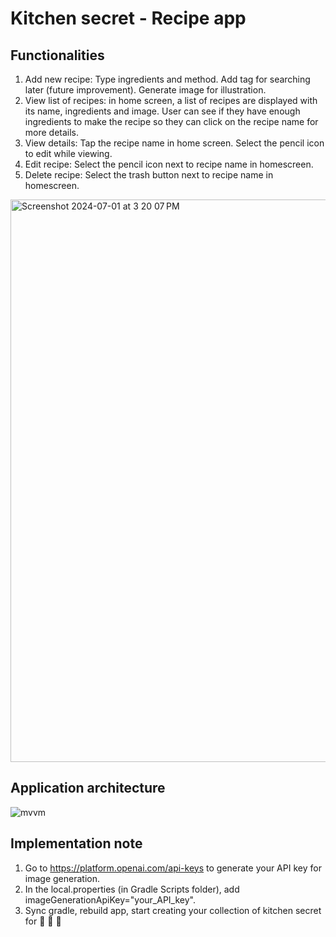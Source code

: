 # Kitchen secret - Recipe app

## Functionalities 

1. Add new recipe: Type ingredients and method. Add tag for searching later (future improvement). Generate image for illustration.
2. View list of recipes: in home screen, a list of recipes are displayed with its name, ingredients and image. User can see if they have enough ingredients to make the recipe so they can click on the recipe name for more details.
3. View details: Tap the recipe name in home screen. Select the pencil icon to edit while viewing.
4. Edit recipe: Select the pencil icon next to recipe name in homescreen.
5. Delete recipe: Select the trash button next to recipe name in homescreen.

<img width="900" alt="Screenshot 2024-07-01 at 3 20 07 PM" src="https://github.com/ThuHaNgo11/NoteApp/assets/104910443/f49b16f3-f424-4584-bab6-e5d80f5f51fb">

## Application architecture

![mvvm](https://github.com/ThuHaNgo11/NoteApp/assets/104910443/b7a871bd-a9d1-489a-a6de-6e9395fa5220)

## Implementation note

1. Go to https://platform.openai.com/api-keys to generate your API key for image generation.
2. In the local.properties (in Gradle Scripts folder), add imageGenerationApiKey="your_API_key".
3. Sync gradle, rebuild app, start creating your collection of kitchen secret for 🍮 🌮 🥗



